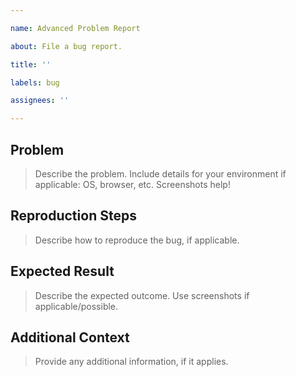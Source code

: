 ```yaml
---

name: Advanced Problem Report

about: File a bug report.

title: ''

labels: bug

assignees: ''

---
```


## Problem

> Describe the problem. Include details for your environment if applicable: OS, browser, etc. Screenshots help!

## Reproduction Steps

> Describe how to reproduce the bug, if applicable.

## Expected Result

> Describe the expected outcome. Use screenshots if applicable/possible.

## Additional Context

> Provide any additional information, if it applies.
